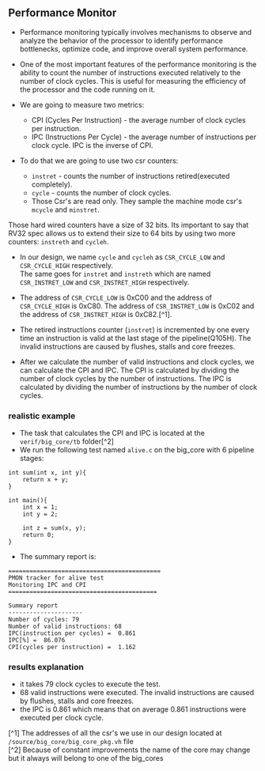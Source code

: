 ## Performance Monitor
- Performance monitoring typically involves mechanisms to observe and analyze the behavior of the processor to identify performance bottlenecks, optimize code, and improve overall system performance.

- One of the most important features of the performance monitoring is the ability to count the number of instructions executed relatively to the number of clock cycles. This is useful for measuring the efficiency of the processor and the code running on it.

- We are going to measure two metrics:
   - CPI (Cycles Per Instruction) - the average number of clock cycles per instruction.
   - IPC (Instructions Per Cycle) - the average number of instructions per clock cycle. IPC is the inverse of CPI.

- To do that we are going to use two csr counters:
   - `instret` - counts the number of instructions retired(executed completely). 
   - `cycle` - counts the number of clock cycles. 
   -  Those Csr's are read only. They sample the machine mode csr's `mcycle` and `minstret`. 

Those hard wired counters have a size of 32 bits. Its important to say that RV32 spec allows us to extend their size to 64 bits by using two more counters: `instreth` and `cycleh`. 
- In our design, we name `cycle` and `cycleh` as `CSR_CYCLE_LOW` and `CSR_CYCLE_HIGH` respectively.    
The same goes for `instret` and `instreth` which are named `CSR_INSTRET_LOW` and `CSR_INSTRET_HIGH` respectively. 

- The address of `CSR_CYCLE_LOW` is 0xC00 and the address of `CSR_CYCLE_HIGH` is 0xC80. The address of `CSR_INSTRET_LOW` is 0xC02 and the address of `CSR_INSTRET_HIGH` is 0xC82.[^1].

- The retired instructions counter (`instret`) is incremented by one every time an instruction is valid at the last stage of the pipeline(Q105H). The invalid instructions are caused by flushes, stalls and core freezes.

- After we calculate the number of valid instructions and clock cycles, we can calculate the CPI and IPC. The CPI is calculated by dividing the number of clock cycles by the number of instructions. The IPC is calculated by dividing the number of instructions by the number of clock cycles.

### realistic example
- The task that calculates the CPI and IPC is located at the `verif/big_core/tb` folder[^2] 
- We run the following test named `alive.c` on the big_core with 6 pipeline stages:
```
int sum(int x, int y){
    return x + y;
}

int main(){
    int x = 1;
    int y = 2;
  
    int z = sum(x, y); 
    return 0;
}
```
- The summary report is:
```
===========================================
PMON tracker for alive test
Monitoring IPC and CPI
==========================================

Summary report
---------------------
Number of cycles: 79
Number of valid instructions: 68
IPC(instruction per cycles) =  0.861
IPC[%] =  86.076
CPI(cycles per instruction) =  1.162

```
### results explanation
- it takes 79 clock cycles to execute the test.
- 68 valid instructions were executed. The invalid instructions are caused by flushes, stalls and core freezes.
- the IPC is 0.861 which means that on average 0.861 instructions were executed per clock cycle.






[^1] The addresses of all the csr's we use in our design located at `/source/big_core/big_core_pkg.vh` file   
[^2] Because of constant improvements the name of the core may change but it always will belong to one of the big_cores